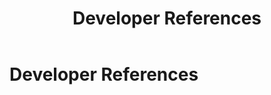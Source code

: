 ﻿---
uid: developer-references
locale: en
title: Developer References
dnneditions: 
dnnversion: 09.02.00
---

# Developer References
